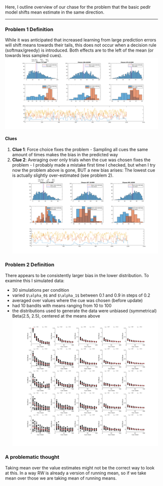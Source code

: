 Here, I outline overview of our chase for the problem that the basic pedlr model shifts mean estimate in the same direction.

---

### Problem 1 Definition
While it was anticipated that increased learning from large prediction errors will shift means towards their tails, this does not occur when a decision rule (softmax/greedy) is introduced. Both effects are to the left of the mean (or towards less sampled cues).
![problem_description](img/problem_def.png)
#### Clues
  1. **Clue 1**: Force choice fixes the problem
    - Sampling all cues the same amount of times makes the bias in the predicted way
  2. **Clue 2**: Averaging over only trials when the cue was chosen fixes the problem
    - I probably made a mistake first time I checked, but when I try now the problem above is gone, BUT a new bias arises: The lowest cue is actually slightly over-estimated (see problem 2).
    ![fixed estimates](img/problem_fixed_by_sampling.png)

### Problem 2 Definition
There appears to be consistently larger bias in the lower distribution. To examine this I simulated data:
  - 30 simulations per condition
  - varied `$\alpha_0$` and `$\alpha_1$` between 0.1 and 0.9 in steps of 0.2
  - averaged over values where the cue was chosen (before update)
  - had 10 bandits with means ranging from 10 to 100
  - the distributions used to generate the data were unbiased (symmetrical) Beta(2.5, 2.5), centered at the means above
  ![problem_description](img/bias_over_parameters.png)

### A problematic thought
Taking mean over the value estimates might not be the correct way to look at this. In a way RW is already a version of running mean, so if we take mean over those we are taking mean of running means.
